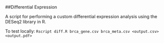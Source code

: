 ##Differential Expression
 
A script for performing a custom differential expression analysis using the DESeq2 library in R.

To test locally:
`Rscript diff.R brca_gene.csv brca_meta.csv <output.csv> <output.pdf>`